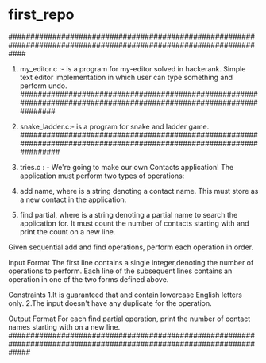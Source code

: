 # first_repo
####################################################################################################################
1. my_editor.c :-
   is a program for my-editor solved in hackerank. Simple text editor implementation in which user can 
   type something and perform undo.
####################################################################################################################
2. snake_ladder.c:-
   is a program for snake and ladder game.
#####################################################################################################################
3. tries.c : -
   We're going to make our own Contacts application! The application must perform two types of operations:

  1. add name, where  is a string denoting a contact name. This must store  as a new contact in the application.
  2. find partial, where  is a string denoting a partial name to search the application for. It must count the number
     of contacts starting with  and print the count on a new line.
      
  Given  sequential add and find operations, perform each operation in order.

  Input Format
  The first line contains a single integer,denoting the number of operations to perform. 
  Each line  of the  subsequent lines contains an operation in one of the two forms defined above.

  Constraints
  1.It is guaranteed that  and  contain lowercase English letters only.
  2.The input doesn't have any duplicate  for the  operation.

  Output Format
  For each find partial operation, print the number of contact names starting with  on a new line.
#####################################################################################################################
